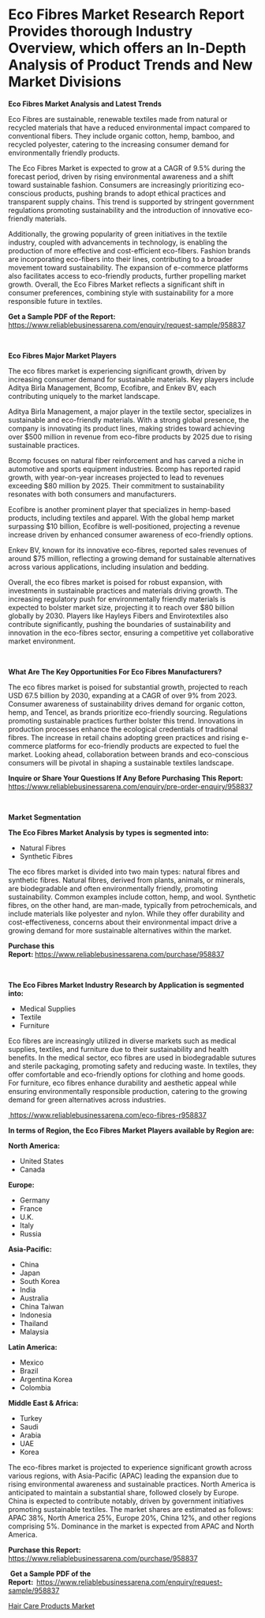 <p><h1>Eco Fibres Market Research Report Provides thorough Industry Overview, which offers an In-Depth Analysis of Product Trends and New Market Divisions</h1></p><p><strong>Eco Fibres Market Analysis and Latest Trends</strong></p>
<p><p>Eco Fibres are sustainable, renewable textiles made from natural or recycled materials that have a reduced environmental impact compared to conventional fibers. They include organic cotton, hemp, bamboo, and recycled polyester, catering to the increasing consumer demand for environmentally friendly products. </p><p>The Eco Fibres Market is expected to grow at a CAGR of 9.5% during the forecast period, driven by rising environmental awareness and a shift toward sustainable fashion. Consumers are increasingly prioritizing eco-conscious products, pushing brands to adopt ethical practices and transparent supply chains. This trend is supported by stringent government regulations promoting sustainability and the introduction of innovative eco-friendly materials.</p><p>Additionally, the growing popularity of green initiatives in the textile industry, coupled with advancements in technology, is enabling the production of more effective and cost-efficient eco-fibers. Fashion brands are incorporating eco-fibers into their lines, contributing to a broader movement toward sustainability. The expansion of e-commerce platforms also facilitates access to eco-friendly products, further propelling market growth. Overall, the Eco Fibres Market reflects a significant shift in consumer preferences, combining style with sustainability for a more responsible future in textiles.</p></p>
<p><strong>Get a Sample PDF of the Report:&nbsp;</strong> <a href="https://www.reliablebusinessarena.com/enquiry/request-sample/958837?utm_campaign=1892&utm_medium=2&utm_source=Github&utm_content=ia&utm_term=21032025&utm_id=eco-fibres">https://www.reliablebusinessarena.com/enquiry/request-sample/958837</a></p>
<p>&nbsp;</p>
<p><strong>Eco Fibres Major Market Players</strong></p>
<p><p>The eco fibres market is experiencing significant growth, driven by increasing consumer demand for sustainable materials. Key players include Aditya Birla Management, Bcomp, Ecofibre, and Enkev BV, each contributing uniquely to the market landscape.</p><p>Aditya Birla Management, a major player in the textile sector, specializes in sustainable and eco-friendly materials. With a strong global presence, the company is innovating its product lines, making strides toward achieving over $500 million in revenue from eco-fibre products by 2025 due to rising sustainable practices.</p><p>Bcomp focuses on natural fiber reinforcement and has carved a niche in automotive and sports equipment industries. Bcomp has reported rapid growth, with year-on-year increases projected to lead to revenues exceeding $80 million by 2025. Their commitment to sustainability resonates with both consumers and manufacturers.</p><p>Ecofibre is another prominent player that specializes in hemp-based products, including textiles and apparel. With the global hemp market surpassing $10 billion, Ecofibre is well-positioned, projecting a revenue increase driven by enhanced consumer awareness of eco-friendly options. </p><p>Enkev BV, known for its innovative eco-fibres, reported sales revenues of around $75 million, reflecting a growing demand for sustainable alternatives across various applications, including insulation and bedding.</p><p>Overall, the eco fibres market is poised for robust expansion, with investments in sustainable practices and materials driving growth. The increasing regulatory push for environmentally friendly materials is expected to bolster market size, projecting it to reach over $80 billion globally by 2030. Players like Hayleys Fibers and Envirotextiles also contribute significantly, pushing the boundaries of sustainability and innovation in the eco-fibres sector, ensuring a competitive yet collaborative market environment.</p></p>
<p>&nbsp;</p>
<p><strong>What Are The Key Opportunities For Eco Fibres Manufacturers?</strong></p>
<p><p>The eco fibres market is poised for substantial growth, projected to reach USD 67.5 billion by 2030, expanding at a CAGR of over 9% from 2023. Consumer awareness of sustainability drives demand for organic cotton, hemp, and Tencel, as brands prioritize eco-friendly sourcing. Regulations promoting sustainable practices further bolster this trend. Innovations in production processes enhance the ecological credentials of traditional fibres. The increase in retail chains adopting green practices and rising e-commerce platforms for eco-friendly products are expected to fuel the market. Looking ahead, collaboration between brands and eco-conscious consumers will be pivotal in shaping a sustainable textiles landscape.</p></p>
<p><strong>Inquire or Share Your Questions If Any Before Purchasing This Report:</strong> <a href="https://www.reliablebusinessarena.com/enquiry/pre-order-enquiry/958837?utm_campaign=1892&utm_medium=2&utm_source=Github&utm_content=ia&utm_term=21032025&utm_id=eco-fibres">https://www.reliablebusinessarena.com/enquiry/pre-order-enquiry/958837</a></p>
<p>&nbsp;</p>
<p><strong>Market Segmentation</strong></p>
<p><strong>The Eco Fibres Market Analysis by types is segmented into:</strong></p>
<p><ul><li>Natural Fibres</li><li>Synthetic Fibres</li></ul></p>
<p><p>The eco fibres market is divided into two main types: natural fibres and synthetic fibres. Natural fibres, derived from plants, animals, or minerals, are biodegradable and often environmentally friendly, promoting sustainability. Common examples include cotton, hemp, and wool. Synthetic fibres, on the other hand, are man-made, typically from petrochemicals, and include materials like polyester and nylon. While they offer durability and cost-effectiveness, concerns about their environmental impact drive a growing demand for more sustainable alternatives within the market.</p></p>
<p><strong>Purchase this Report:&nbsp;</strong><a href="https://www.reliablebusinessarena.com/purchase/958837?utm_campaign=1892&utm_medium=2&utm_source=Github&utm_content=ia&utm_term=21032025&utm_id=eco-fibres">https://www.reliablebusinessarena.com/purchase/958837</a></p>
<p>&nbsp;</p>
<p><strong>The Eco Fibres Market Industry Research by Application is segmented into:</strong></p>
<p><ul><li>Medical Supplies</li><li>Textile</li><li>Furniture</li></ul></p>
<p><p>Eco fibres are increasingly utilized in diverse markets such as medical supplies, textiles, and furniture due to their sustainability and health benefits. In the medical sector, eco fibres are used in biodegradable sutures and sterile packaging, promoting safety and reducing waste. In textiles, they offer comfortable and eco-friendly options for clothing and home goods. For furniture, eco fibres enhance durability and aesthetic appeal while ensuring environmentally responsible production, catering to the growing demand for green alternatives across industries.</p></p>
<p><a href="https://www.reliablebusinessarena.com/eco-fibres-r958837?utm_campaign=1892&utm_medium=2&utm_source=Github&utm_content=ia&utm_term=21032025&utm_id=eco-fibres">&nbsp;https://www.reliablebusinessarena.com/eco-fibres-r958837</a></p>
<p><strong>In terms of Region, the Eco Fibres Market Players available by Region are:</strong></p>
<p>
    <p> <strong> North America: </strong>
        <ul>
            <li>United States</li>
            <li>Canada</li>
        </ul>
        </p> 
    <p> <strong> Europe: </strong>
        <ul>
            <li>Germany</li>
            <li>France</li>
            <li>U.K.</li>
            <li>Italy</li>
            <li>Russia</li>
        </ul>
        </p> 
    <p> <strong> Asia-Pacific: </strong>
        <ul>
            <li>China</li>
            <li>Japan</li>
            <li>South Korea</li>
            <li>India</li>
            <li>Australia</li>
            <li>China Taiwan</li>
            <li>Indonesia</li>
            <li>Thailand</li>
            <li>Malaysia</li>
        </ul>
        </p> 
    <p> <strong> Latin America: </strong>
        <ul>
            <li>Mexico</li>
            <li>Brazil</li>
            <li>Argentina Korea</li>
            <li>Colombia</li>
        </ul>
        </p> 
    <p> <strong> Middle East & Africa: </strong>
        <ul>
            <li>Turkey</li>
            <li>Saudi</li>
            <li>Arabia</li>
            <li>UAE</li>
            <li>Korea</li>
        </ul>
    </p>
    </p>
<p><p>The eco-fibres market is projected to experience significant growth across various regions, with Asia-Pacific (APAC) leading the expansion due to rising environmental awareness and sustainable practices. North America is anticipated to maintain a substantial share, followed closely by Europe. China is expected to contribute notably, driven by government initiatives promoting sustainable textiles. The market shares are estimated as follows: APAC 38%, North America 25%, Europe 20%, China 12%, and other regions comprising 5%. Dominance in the market is expected from APAC and North America.</p></p>
<p><strong>Purchase this Report: </strong><a href="https://www.reliablebusinessarena.com/purchase/958837?utm_campaign=1892&utm_medium=2&utm_source=Github&utm_content=ia&utm_term=21032025&utm_id=eco-fibres">https://www.reliablebusinessarena.com/purchase/958837</a></p>
<p>&nbsp;<strong>Get a Sample PDF of the Report:&nbsp;&nbsp;</strong><a href="https://www.reliablebusinessarena.com/enquiry/request-sample/958837?utm_campaign=1892&utm_medium=2&utm_source=Github&utm_content=ia&utm_term=21032025&utm_id=eco-fibres">https://www.reliablebusinessarena.com/enquiry/request-sample/958837</a></p>
<p><strong></strong></p>
<p><p><a href="https://github.com/provorikovar/Market-Research-Report-List-7/blob/main/hair-care-products-market.md?utm_campaign=1892&utm_medium=2&utm_source=Github&utm_content=ia&utm_term=21032025&utm_id=eco-fibres">Hair Care Products Market</a></p></p>
